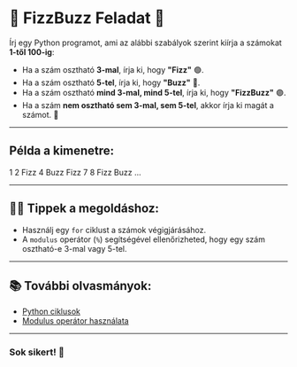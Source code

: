 # 🧩 FizzBuzz Feladat 🧩

Írj egy Python programot, ami az alábbi szabályok szerint kiírja a számokat **1-től 100-ig**:

- Ha a szám osztható **3-mal**, írja ki, hogy **"Fizz"** 🟢.
- Ha a szám osztható **5-tel**, írja ki, hogy **"Buzz"** 🔵.
- Ha a szám osztható **mind 3-mal, mind 5-tel**, írja ki, hogy **"FizzBuzz"** 🟣.
- Ha a szám **nem osztható sem 3-mal, sem 5-tel**, akkor írja ki magát a számot. 🔢

---

## Példa a kimenetre: 

1 2 Fizz 4 Buzz Fizz 7 8 Fizz Buzz ...


---

## 🧑‍💻 Tippek a megoldáshoz:
- Használj egy `for` ciklust a számok végigjárásához.
- A `modulus` operátor (`%`) segítségével ellenőrizheted, hogy egy szám osztható-e 3-mal vagy 5-tel.

---

## 📚 További olvasmányok:
- [Python ciklusok](https://www.w3schools.com/python/python_for_loops.asp)
- [Modulus operátor használata](https://www.programiz.com/python-programming/methods/operator/mod)

---

### Sok sikert! 🚀
